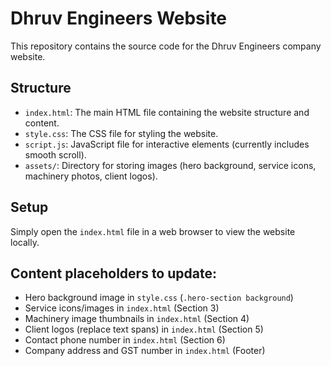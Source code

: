# Dhruv Engineers Website

This repository contains the source code for the Dhruv Engineers company website.

## Structure

- `index.html`: The main HTML file containing the website structure and content.
- `style.css`: The CSS file for styling the website.
- `script.js`: JavaScript file for interactive elements (currently includes smooth scroll).
- `assets/`: Directory for storing images (hero background, service icons, machinery photos, client logos).

## Setup

Simply open the `index.html` file in a web browser to view the website locally.

## Content placeholders to update:

-   Hero background image in `style.css` (`.hero-section background`)
-   Service icons/images in `index.html` (Section 3)
-   Machinery image thumbnails in `index.html` (Section 4)
-   Client logos (replace text spans) in `index.html` (Section 5)
-   Contact phone number in `index.html` (Section 6)
-   Company address and GST number in `index.html` (Footer) 